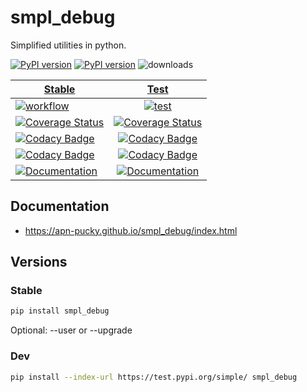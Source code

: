 # smpl_debug
Simplified utilities in python.

[![PyPI version][pypi image]][pypi link] [![PyPI version][pypi versions]][pypi link]  ![downloads](https://img.shields.io/pypi/dm/smpl_debug.svg)

| [Stable][doc stable]        | [Test][doc test]           |
| ------------- |:-------------:|
| [![workflow][a s image]][a s link]   | [![test][a t image]][a t link]     |
| [![Coverage Status][c s i]][c s l]   | [![Coverage Status][c t i]][c t l] |
| [![Codacy Badge][cc s c i]][cc s c l] | [![Codacy Badge][cc c i]][cc c l]  |
| [![Codacy Badge][cc s q i]][cc s q l] | [![Codacy Badge][cc q i]][cc q l]  |
| [![Documentation][rtd s i]][rtd s l] | [![Documentation][rtd t i]][rtd t l]|

## Documentation
-   <https://apn-pucky.github.io/smpl_debug/index.html>

## Versions

### Stable

```sh
pip install smpl_debug
```

Optional: --user or --upgrade

### Dev

```sh
pip install --index-url https://test.pypi.org/simple/ smpl_debug
```

[doc stable]: https://apn-pucky.github.io/smpl_debug/index.html
[doc test]: https://apn-pucky.github.io/smpl_debug/test/index.html

[pypi image]: https://badge.fury.io/py/smpl_debug.svg
[pypi link]: https://pypi.org/project/smpl_debug/
[pypi versions]: https://img.shields.io/pypi/pyversions/smpl_debug.svg

[a s image]: https://github.com/APN-Pucky/smpl_debug/actions/workflows/stable.yml/badge.svg
[a s link]: https://github.com/APN-Pucky/smpl_debug/actions/workflows/stable.yml
[a t link]: https://github.com/APN-Pucky/smpl_debug/actions/workflows/test.yml
[a t image]: https://github.com/APN-Pucky/smpl_debug/actions/workflows/test.yml/badge.svg

[cc s q i]: https://app.codacy.com/project/badge/Grade/38630d0063814027bd4d0ffaa73790a2?branch=stable
[cc s q l]: https://www.codacy.com/gh/APN-Pucky/smpl_debug/dashboard?utm_source=github.com&amp;utm_medium=referral&amp;utm_content=APN-Pucky/smpl&amp;utm_campaign=Badge_Grade?branch=stable
[cc s c i]: https://app.codacy.com/project/badge/Coverage/38630d0063814027bd4d0ffaa73790a2?branch=stable
[cc s c l]: https://www.codacy.com/gh/APN-Pucky/smpl_debug/dashboard?utm_source=github.com&utm_medium=referral&utm_content=APN-Pucky/smpl&utm_campaign=Badge_Coverage?branch=stable

[cc q i]: https://app.codacy.com/project/badge/Grade/38630d0063814027bd4d0ffaa73790a2
[cc q l]: https://www.codacy.com/gh/APN-Pucky/smpl_debug/dashboard?utm_source=github.com&amp;utm_medium=referral&amp;utm_content=APN-Pucky/smpl&amp;utm_campaign=Badge_Grade
[cc c i]: https://app.codacy.com/project/badge/Coverage/38630d0063814027bd4d0ffaa73790a2
[cc c l]: https://www.codacy.com/gh/APN-Pucky/smpl_debug/dashboard?utm_source=github.com&utm_medium=referral&utm_content=APN-Pucky/smpl&utm_campaign=Badge_Coverage

[c s i]: https://coveralls.io/repos/github/APN-Pucky/smpl_debug/badge.svg?branch=stable
[c s l]: https://coveralls.io/github/APN-Pucky/smpl_debug?branch=stable
[c t l]: https://coveralls.io/github/APN-Pucky/smpl_debug?branch=master
[c t i]: https://coveralls.io/repos/github/APN-Pucky/smpl_debug/badge.svg?branch=master

[rtd s i]: https://readthedocs.org/projects/smpl_debug/badge/?version=stable
[rtd s l]: https://smpl_debug.readthedocs.io/en/stable/?badge=stable
[rtd t i]: https://readthedocs.org/projects/smpl_debug/badge/?version=latest
[rtd t l]: https://smpl_debug.readthedocs.io/en/latest/?badge=latest
